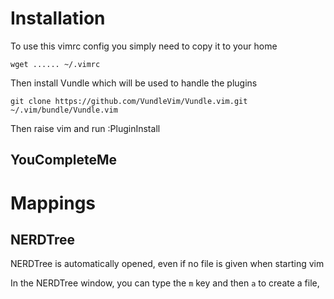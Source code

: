 # Installation

To use this vimrc config you simply need to copy it to your home

    wget ...... ~/.vimrc

Then install Vundle which will be used to handle the plugins

	git clone https://github.com/VundleVim/Vundle.vim.git ~/.vim/bundle/Vundle.vim

Then raise vim and run :PluginInstall

## YouCompleteMe

# Mappings

## NERDTree

NERDTree is automatically opened, even if no file is given when starting vim

In the NERDTree window, you can type the `m` key and then `a` to create a file, 

